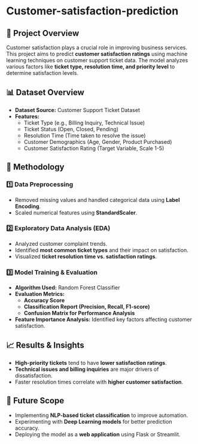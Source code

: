 # Customer-satisfaction-prediction


## 📌 Project Overview
Customer satisfaction plays a crucial role in improving business services. This project aims to predict **customer satisfaction ratings** using machine learning techniques on customer support ticket data. The model analyzes various factors like **ticket type, resolution time, and priority level** to determine satisfaction levels.

## 📊 Dataset Overview
- **Dataset Source:** Customer Support Ticket Dataset
- **Features:**
  - Ticket Type (e.g., Billing Inquiry, Technical Issue)
  - Ticket Status (Open, Closed, Pending)
  - Resolution Time (Time taken to resolve the issue)
  - Customer Demographics (Age, Gender, Product Purchased)
  - Customer Satisfaction Rating (Target Variable, Scale 1-5)

## 🔬 Methodology
### **1️⃣ Data Preprocessing**
- Removed missing values and handled categorical data using **Label Encoding**.
- Scaled numerical features using **StandardScaler**.

### **2️⃣ Exploratory Data Analysis (EDA)**
- Analyzed customer complaint trends.
- Identified **most common ticket types** and their impact on satisfaction.
- Visualized **ticket resolution time vs. satisfaction ratings**.

### **3️⃣ Model Training & Evaluation**
- **Algorithm Used:** Random Forest Classifier
- **Evaluation Metrics:**
  - **Accuracy Score**
  - **Classification Report (Precision, Recall, F1-score)**
  - **Confusion Matrix for Performance Analysis**
- **Feature Importance Analysis:** Identified key factors affecting customer satisfaction.

## 📈 Results & Insights
- **High-priority tickets** tend to have **lower satisfaction ratings**.
- **Technical issues and billing inquiries** are major drivers of dissatisfaction.
- Faster resolution times correlate with **higher customer satisfaction**.

## 🚀 Future Scope
- Implementing **NLP-based ticket classification** to improve automation.
- Experimenting with **Deep Learning models** for better prediction accuracy.
- Deploying the model as a **web application** using Flask or Streamlit.


